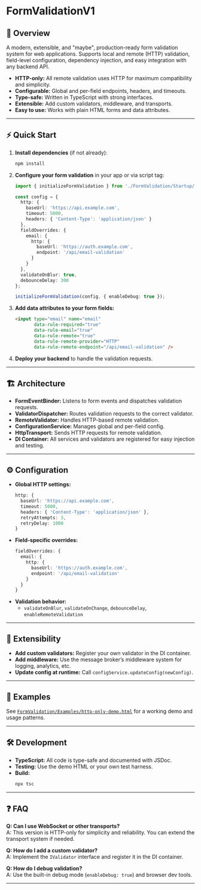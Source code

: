 # FormValidationV1

## 🚀 Overview

A modern, extensible, and "maybe", production-ready form validation system for web applications. Supports local and remote (HTTP) validation, field-level configuration, dependency injection, and easy integration with any backend API.

- **HTTP-only:** All remote validation uses HTTP for maximum compatibility and simplicity.
- **Configurable:** Global and per-field endpoints, headers, and timeouts.
- **Type-safe:** Written in TypeScript with strong interfaces.
- **Extensible:** Add custom validators, middleware, and transports.
- **Easy to use:** Works with plain HTML forms and data attributes.

---

## ⚡ Quick Start

1. **Install dependencies** (if not already):
   ```sh
   npm install
   ```

2. **Configure your form validation** in your app or via script tag:
   ```typescript
   import { initializeFormValidation } from './FormValidation/Startup/startup-with-config';

   const config = {
     http: {
       baseUrl: 'https://api.example.com',
       timeout: 5000,
       headers: { 'Content-Type': 'application/json' }
     },
     fieldOverrides: {
       email: {
         http: {
           baseUrl: 'https://auth.example.com',
           endpoint: '/api/email-validation'
         }
       }
     },
     validateOnBlur: true,
     debounceDelay: 300
   };

   initializeFormValidation(config, { enableDebug: true });
   ```

3. **Add data attributes to your form fields:**
   ```html
   <input type="email" name="email"
          data-rule-required="true"
          data-rule-email="true"
          data-rule-remote="true"
          data-rule-remote-provider="HTTP"
          data-rule-remote-endpoint="/api/email-validation" />
   ```

4. **Deploy your backend** to handle the validation requests.

---

## 🏗️ Architecture

- **FormEventBinder:** Listens to form events and dispatches validation requests.
- **ValidatorDispatcher:** Routes validation requests to the correct validator.
- **RemoteValidator:** Handles HTTP-based remote validation.
- **ConfigurationService:** Manages global and per-field config.
- **HttpTransport:** Sends HTTP requests for remote validation.
- **DI Container:** All services and validators are registered for easy injection and testing.

---

## ⚙️ Configuration

- **Global HTTP settings:**
  ```typescript
  http: {
    baseUrl: 'https://api.example.com',
    timeout: 5000,
    headers: { 'Content-Type': 'application/json' },
    retryAttempts: 3,
    retryDelay: 1000
  }
  ```
- **Field-specific overrides:**
  ```typescript
  fieldOverrides: {
    email: {
      http: {
        baseUrl: 'https://auth.example.com',
        endpoint: '/api/email-validation'
      }
    }
  }
  ```
- **Validation behavior:**
  - `validateOnBlur`, `validateOnChange`, `debounceDelay`, `enableRemoteValidation`

---

## 🧩 Extensibility

- **Add custom validators:** Register your own validator in the DI container.
- **Add middleware:** Use the message broker’s middleware system for logging, analytics, etc.
- **Update config at runtime:** Call `configService.updateConfig(newConfig)`.

---

## 🧪 Examples

See [`FormValidation/Examples/http-only-demo.html`](FormValidation/Examples/http-only-demo.html) for a working demo and usage patterns.

---

## 🛠️ Development

- **TypeScript:** All code is type-safe and documented with JSDoc.
- **Testing:** Use the demo HTML or your own test harness.
- **Build:**
  ```sh
  npx tsc
  ```

---

## ❓ FAQ

**Q: Can I use WebSocket or other transports?**  
A: This version is HTTP-only for simplicity and reliability. You can extend the transport system if needed.

**Q: How do I add a custom validator?**  
A: Implement the `IValidator` interface and register it in the DI container.

**Q: How do I debug validation?**  
A: Use the built-in debug mode (`enableDebug: true`) and browser dev tools.

---



